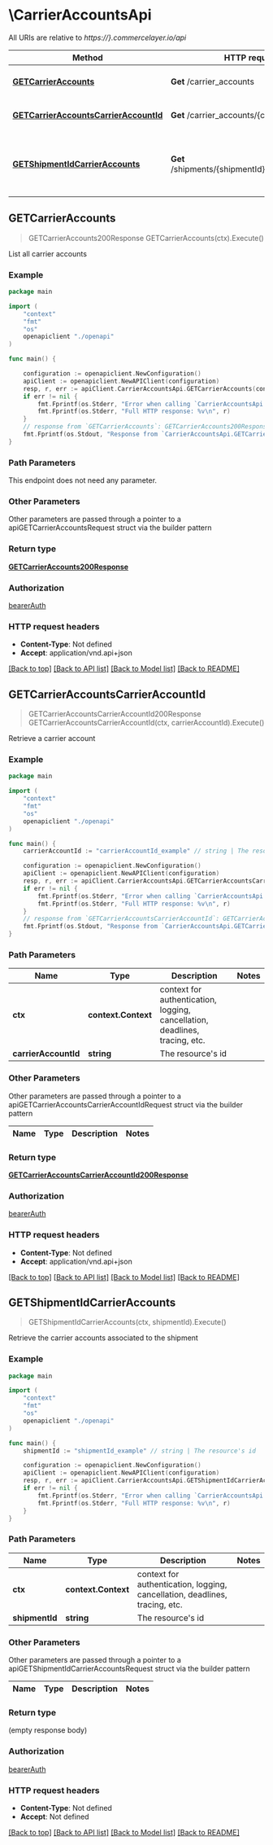# \CarrierAccountsApi

All URIs are relative to *https://}.commercelayer.io/api*

Method | HTTP request | Description
------------- | ------------- | -------------
[**GETCarrierAccounts**](CarrierAccountsApi.md#GETCarrierAccounts) | **Get** /carrier_accounts | List all carrier accounts
[**GETCarrierAccountsCarrierAccountId**](CarrierAccountsApi.md#GETCarrierAccountsCarrierAccountId) | **Get** /carrier_accounts/{carrierAccountId} | Retrieve a carrier account
[**GETShipmentIdCarrierAccounts**](CarrierAccountsApi.md#GETShipmentIdCarrierAccounts) | **Get** /shipments/{shipmentId}/carrier_accounts | Retrieve the carrier accounts associated to the shipment



## GETCarrierAccounts

> GETCarrierAccounts200Response GETCarrierAccounts(ctx).Execute()

List all carrier accounts



### Example

```go
package main

import (
    "context"
    "fmt"
    "os"
    openapiclient "./openapi"
)

func main() {

    configuration := openapiclient.NewConfiguration()
    apiClient := openapiclient.NewAPIClient(configuration)
    resp, r, err := apiClient.CarrierAccountsApi.GETCarrierAccounts(context.Background()).Execute()
    if err != nil {
        fmt.Fprintf(os.Stderr, "Error when calling `CarrierAccountsApi.GETCarrierAccounts``: %v\n", err)
        fmt.Fprintf(os.Stderr, "Full HTTP response: %v\n", r)
    }
    // response from `GETCarrierAccounts`: GETCarrierAccounts200Response
    fmt.Fprintf(os.Stdout, "Response from `CarrierAccountsApi.GETCarrierAccounts`: %v\n", resp)
}
```

### Path Parameters

This endpoint does not need any parameter.

### Other Parameters

Other parameters are passed through a pointer to a apiGETCarrierAccountsRequest struct via the builder pattern


### Return type

[**GETCarrierAccounts200Response**](GETCarrierAccounts200Response.md)

### Authorization

[bearerAuth](../README.md#bearerAuth)

### HTTP request headers

- **Content-Type**: Not defined
- **Accept**: application/vnd.api+json

[[Back to top]](#) [[Back to API list]](../README.md#documentation-for-api-endpoints)
[[Back to Model list]](../README.md#documentation-for-models)
[[Back to README]](../README.md)


## GETCarrierAccountsCarrierAccountId

> GETCarrierAccountsCarrierAccountId200Response GETCarrierAccountsCarrierAccountId(ctx, carrierAccountId).Execute()

Retrieve a carrier account



### Example

```go
package main

import (
    "context"
    "fmt"
    "os"
    openapiclient "./openapi"
)

func main() {
    carrierAccountId := "carrierAccountId_example" // string | The resource's id

    configuration := openapiclient.NewConfiguration()
    apiClient := openapiclient.NewAPIClient(configuration)
    resp, r, err := apiClient.CarrierAccountsApi.GETCarrierAccountsCarrierAccountId(context.Background(), carrierAccountId).Execute()
    if err != nil {
        fmt.Fprintf(os.Stderr, "Error when calling `CarrierAccountsApi.GETCarrierAccountsCarrierAccountId``: %v\n", err)
        fmt.Fprintf(os.Stderr, "Full HTTP response: %v\n", r)
    }
    // response from `GETCarrierAccountsCarrierAccountId`: GETCarrierAccountsCarrierAccountId200Response
    fmt.Fprintf(os.Stdout, "Response from `CarrierAccountsApi.GETCarrierAccountsCarrierAccountId`: %v\n", resp)
}
```

### Path Parameters


Name | Type | Description  | Notes
------------- | ------------- | ------------- | -------------
**ctx** | **context.Context** | context for authentication, logging, cancellation, deadlines, tracing, etc.
**carrierAccountId** | **string** | The resource&#39;s id | 

### Other Parameters

Other parameters are passed through a pointer to a apiGETCarrierAccountsCarrierAccountIdRequest struct via the builder pattern


Name | Type | Description  | Notes
------------- | ------------- | ------------- | -------------


### Return type

[**GETCarrierAccountsCarrierAccountId200Response**](GETCarrierAccountsCarrierAccountId200Response.md)

### Authorization

[bearerAuth](../README.md#bearerAuth)

### HTTP request headers

- **Content-Type**: Not defined
- **Accept**: application/vnd.api+json

[[Back to top]](#) [[Back to API list]](../README.md#documentation-for-api-endpoints)
[[Back to Model list]](../README.md#documentation-for-models)
[[Back to README]](../README.md)


## GETShipmentIdCarrierAccounts

> GETShipmentIdCarrierAccounts(ctx, shipmentId).Execute()

Retrieve the carrier accounts associated to the shipment



### Example

```go
package main

import (
    "context"
    "fmt"
    "os"
    openapiclient "./openapi"
)

func main() {
    shipmentId := "shipmentId_example" // string | The resource's id

    configuration := openapiclient.NewConfiguration()
    apiClient := openapiclient.NewAPIClient(configuration)
    resp, r, err := apiClient.CarrierAccountsApi.GETShipmentIdCarrierAccounts(context.Background(), shipmentId).Execute()
    if err != nil {
        fmt.Fprintf(os.Stderr, "Error when calling `CarrierAccountsApi.GETShipmentIdCarrierAccounts``: %v\n", err)
        fmt.Fprintf(os.Stderr, "Full HTTP response: %v\n", r)
    }
}
```

### Path Parameters


Name | Type | Description  | Notes
------------- | ------------- | ------------- | -------------
**ctx** | **context.Context** | context for authentication, logging, cancellation, deadlines, tracing, etc.
**shipmentId** | **string** | The resource&#39;s id | 

### Other Parameters

Other parameters are passed through a pointer to a apiGETShipmentIdCarrierAccountsRequest struct via the builder pattern


Name | Type | Description  | Notes
------------- | ------------- | ------------- | -------------


### Return type

 (empty response body)

### Authorization

[bearerAuth](../README.md#bearerAuth)

### HTTP request headers

- **Content-Type**: Not defined
- **Accept**: Not defined

[[Back to top]](#) [[Back to API list]](../README.md#documentation-for-api-endpoints)
[[Back to Model list]](../README.md#documentation-for-models)
[[Back to README]](../README.md)

